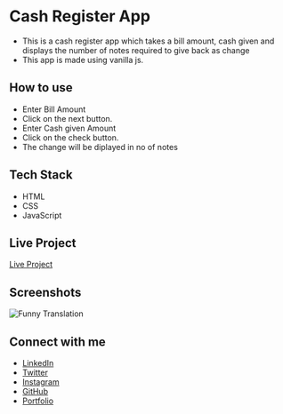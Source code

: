 # Cash Register App

- This is a cash register app which takes a bill amount, cash given and displays the number of notes required to give back as change
- This app is made using vanilla js.

## How to use

- Enter Bill Amount
- Click on the next button.
- Enter Cash given Amount
- Click on the check button.
- The change will be diplayed in no of notes

## Tech Stack

- HTML
- CSS
- JavaScript

## Live Project

[Live Project](https://wadad-parker-cash-register-app.netlify.app/)

## Screenshots

![Funny Translation](https://raw.githubusercontent.com/WadadParker/cash-register/main/images/cash-register.PNG)

## Connect with me

- [LinkedIn](https://in.linkedin.com/in/wadad-parker-5570671b5)
- [Twitter](https://twitter.com/wadadparker)
- [Instagram](https://www.instagram.com/wadad_parker/)
- [GitHub](https://github.com/WadadParker)
- [Portfolio](https://wadad-parker.netlify.app/)
